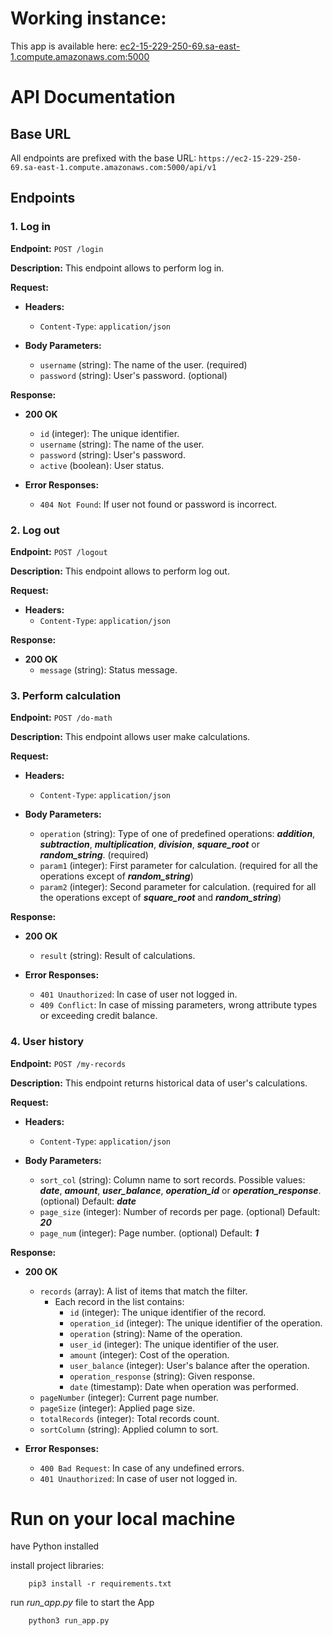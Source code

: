 # Working instance:

This app is available
here: [ec2-15-229-250-69.sa-east-1.compute.amazonaws.com:5000](ec2-15-229-250-69.sa-east-1.compute.amazonaws.com:5000)

# API Documentation

## Base URL

All endpoints are prefixed with the base URL:
`https://ec2-15-229-250-69.sa-east-1.compute.amazonaws.com:5000/api/v1`

## Endpoints

### 1. Log in

**Endpoint:** `POST /login`

**Description:** This endpoint allows to perform log in.

**Request:**

- **Headers:**
    - `Content-Type`: `application/json`

- **Body Parameters:**
    - `username` (string): The name of the user. (required)
    - `password` (string): User's password. (optional)

**Response:**

- **200 OK**
    - `id` (integer): The unique identifier.
    - `username` (string): The name of the user.
    - `password` (string): User's password.
    - `active` (boolean): User status.

- **Error Responses:**
    - `404 Not Found`: If user not found or password is incorrect.

### 2. Log out

**Endpoint:** `POST /logout`

**Description:** This endpoint allows to perform log out.

**Request:**

- **Headers:**
    - `Content-Type`: `application/json`

**Response:**

- **200 OK**
    - `message` (string): Status message.

### 3. Perform calculation

**Endpoint:** `POST /do-math`

**Description:** This endpoint allows user make calculations.

**Request:**

- **Headers:**
    - `Content-Type`: `application/json`

- **Body Parameters:**
    - `operation` (string): Type of one of predefined operations: ***addition***, ***subtraction***,
      ***multiplication***, ***division***, ***square_root*** or ***random_string***. (required)
    - `param1` (integer): First parameter for calculation. (required for all the operations except of
      ***random_string***)
    - `param2` (integer): Second parameter for calculation. (required for all the operations except of ***square_root***
      and ***random_string***)

**Response:**

- **200 OK**
    - `result` (string): Result of calculations.

- **Error Responses:**
    - `401 Unauthorized`: In case of user not logged in.
    - `409 Conflict`: In case of missing parameters, wrong attribute types or exceeding credit balance.

### 4. User history

**Endpoint:** `POST /my-records`

**Description:** This endpoint returns historical data of user's calculations.

**Request:**

- **Headers:**
    - `Content-Type`: `application/json`

- **Body Parameters:**
    - `sort_col` (string): Column name to sort records. Possible values: ***date***, ***amount***, ***user_balance***,
      ***operation_id*** or ***operation_response***. (optional) Default: ***date***
    - `page_size` (integer): Number of records per page. (optional) Default: ***20***
    - `page_num` (integer): Page number. (optional) Default: ***1***

**Response:**

- **200 OK**
    - `records` (array): A list of items that match the filter.
        - Each record in the list contains:
            - `id` (integer): The unique identifier of the record.
            - `operation_id` (integer): The unique identifier of the operation.
            - `operation` (string): Name of the operation.
            - `user_id` (integer): The unique identifier of the user.
            - `amount` (integer): Cost of the operation.
            - `user_balance` (integer): User's balance after the operation.
            - `operation_response` (string): Given response.
            - `date` (timestamp): Date when operation was performed.
    - `pageNumber` (integer): Current page number.
    - `pageSize` (integer): Applied page size.
    - `totalRecords` (integer): Total records count.
    - `sortColumn` (string): Applied column to sort.

- **Error Responses:**
    - `400 Bad Request`: In case of any undefined errors.
    - `401 Unauthorized`: In case of user not logged in.

# Run on your local machine

have Python installed

install project libraries:

        pip3 install -r requirements.txt

run *run_app.py* file to start the App

        python3 run_app.py